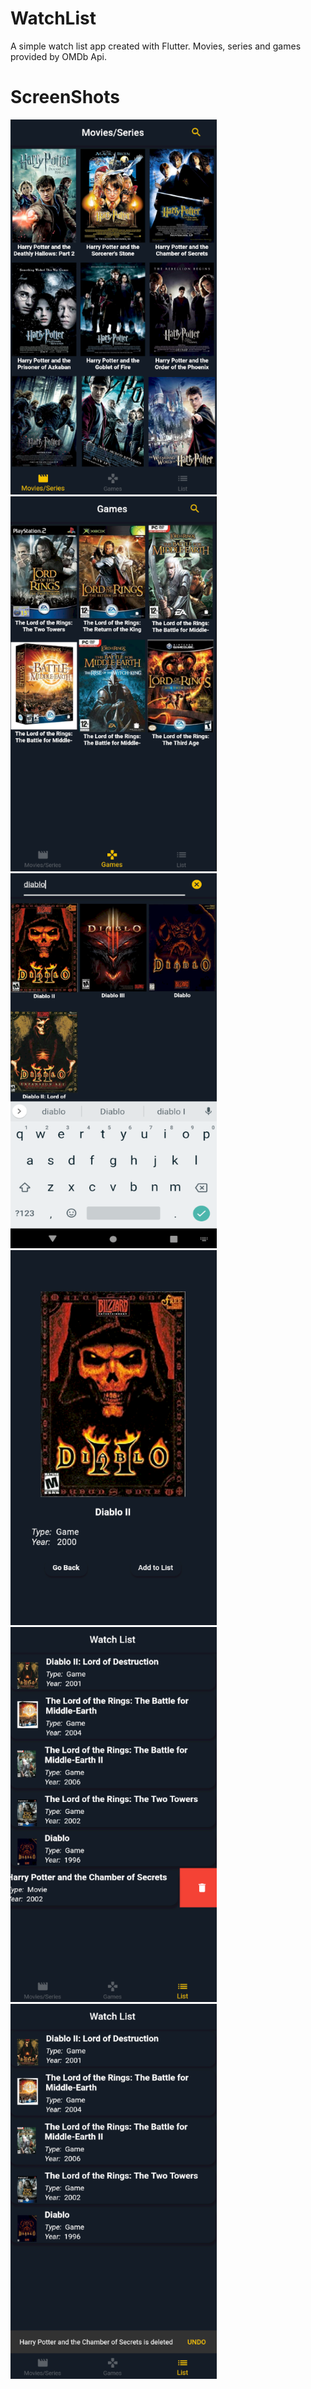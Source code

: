# WatchList

A simple watch list app created with Flutter. Movies, series and games provided by OMDb Api. 

# ScreenShots

<img src= /screenshots/home.png height= "600" width = "330">&emsp;<img src= /screenshots/games.png height= "600" width = "330">
<img src= /screenshots/diablo.png height= "600" width = "330">&emsp;<img src= /screenshots/detail.png height= "600" width = "330">
<img src= /screenshots/list.png height= "600" width = "330">&emsp;<img src= /screenshots/undo.png height= "600" width = "330">
